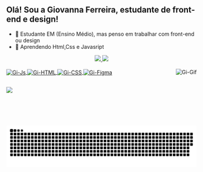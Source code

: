 ## Olá! Sou a Giovanna Ferreira, estudante de front-end e design!

- 🔭 Estudante EM (Ensino Médio), mas penso em trabalhar com front-end ou design
- 🌱 Aprendendo Html,Css e Javasript
<div align="center">
  <a href="https://github.com/Giovanna-Ferreira">
    <img height="180em" src="https://github-readme-stats.vercel.app/api?username=Giovanna-Ferreira&show_icons=true&theme=radical&include_all_commits=true&count_private=true"/>
    <img height="180em" src="https://github-readme-stats.vercel.app/api/top-langs/?username=Giovanna-Ferreira&layout=compact&langs_count=7&theme=radical"/>
</div>
  
<div style="display: inlineblock"><br>
  <img align="center" alt="Gi-Js" height="40" width="50" src="https://cdn.jsdelivr.net/gh/devicons/devicon/icons/javascript/javascript-original.svg">
  <img align="center" alt="Gi-HTML" height="40" width="50" src="https://cdn.jsdelivr.net/gh/devicons/devicon/icons/html5/html5-original.svg">
  <img align="center" alt="Gi-CSS" height="40" width="50" src="https://cdn.jsdelivr.net/gh/devicons/devicon/icons/css3/css3-original.svg">
  <img align="center" alt="Gi-Figma" height="40" width="50" src="https://cdn.jsdelivr.net/gh/devicons/devicon/icons/figma/figma-original.svg">
  <img align="right" alt="Gi-Gif"  height="150" src="https://media.discordapp.net/attachments/887693256996044834/897856579192373258/tenor.gif">
</div>
  
  ##
  <div>
    <a href="https://www.instagram.com/gi_dregerferreira/" target="_blank"><img src="https://img.shields.io/badge/Instagram-E4405F?style=for-the-badge&logo=instagram&logoColor=white" target="_blank"></a>
    
  ![Snake animation](https://github.com/Giovanna-Ferreira/Giovanna-Ferreira/blob/output/github-contribution-grid-snake.svg)
  </div>
